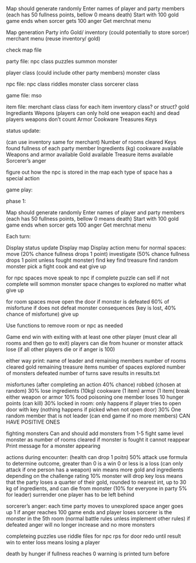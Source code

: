 Map should generate randomly 
Enter names of player and party members (each has 50 fullness points, bellow 0 means death)
Start with 100 gold 
game ends when sorcer gets 100 anger 
Get merchnat menu


Map generation
Party info
Gold/ inventory (could potentially to store sorcer)
merchant menu (reuse inventory/ gold) 


check map file

party file:
npc class
	puzzles
	summon monster 

player class (could include other party members)
monster class

npc file:
npc class
	riddles 
monster class
sorcerer class

game file: mso

item file:
	merchant class
	class for each item 
	inventory class? or struct? 
gold
Ingrediants 
Wepons (players can only hold one weapon each) and dead players weapons don’t count
Armor
Cookware
Treasures 
Keys

status update:

(can use inventory same for merchant)
Number of rooms cleared
Keys found
fullness of each party member
Ingredients (kg)
cookware available 
Weapons and armor available 
Gold available 
Treasure items available 
Sorcerer’s anger


figure out how the npc is stored in the map
each type of space has a special action 



game play:

phase 1:

Map should generate randomly 
Enter names of player and party members (each has 50 fullness points, bellow 0 means death)
Start with 100 gold 
game ends when sorcer gets 100 anger 
Get merchnat menu


Each turn:

Display status update 
Display map 
Display action menu
for normal spaces:
	move (20% chance fullness drops 1 point)
	investigate (50% chance fullness drops 1 point unless fought monster) 
		find key
		find treasure
		find random monster
	pick a fight 
	cook and eat
	give up
	
for npc spaces
	move
	speak to npc 
		if complete puzzle can sell 
		if not complete will sommon monster 
		space changes to explored no matter what
	give up
	
for room spaces
	move
	open the door
		if monster is defeated 60% of misfortune 
		if does not defeat monster consequences (key is lost, 40% chance of misfortune)
	give up
	

Use functions to remove room or npc as needed


Game end
win with exiting with at least one other player (must clear all rooms and then go to exit)
	players can die from huuner or monster attack
lose (if all other players die or if anger is 100)

either way print:
	name of leader and remaining members
	number of rooms cleared
	gold remaining
	treasure items
	number of spaces explored
	number of monsters defeated
	number of turns
save results in results.txt


misfortunes (after completing an action 40% chance)
robbed (chosen at random) 30%
	lose ingredients (10kg)
	cookware (1 item)
	armor (1 item(
break either weapon or armor 10%
food poisoning one member loses 10 hunger points (can kill) 30%
locked in room: only happens if player tries to open door with key (nothing happens if picked when not open door) 30% One random member that is not leader (can end game if no more members) 
CAN HAVE POSITIVE ONES

fighting monsters 
Can and should add monsters from 1-5
fight same level monster as number of rooms cleared
if monster is fought it cannot reappear 
Print message for a monster appearing 

actions during encounter: (health can drop 1 poitn) 50%
attack use formula to determine outcome, greater than 0 is a win 0 or less is a loss (can only attack if one person has a weapon)
	win means more gold and ingredients depending on the challenge rating 10% monster will drop key 
	loss means that the party loses a quarter of their gold, rounded to nearest int, up to 30 kg of ingredients, and can die from monster (10% for everyone in party 5% for leader) 
surrender 
	one player has to be left behind 

sorcerer’s anger:
each time party moves to unexplored space anger goes up 1 
if anger reaches 100 game ends and player loses
sorcerer is the monster in the 5th room (normal battle rules unless implement other rules)
if defeated anger will no longer increase and no more monsters

completeing puzzles 
use riddle files for npc
rps for door
redo until result 
win to enter
loss means losing a player 

death by hunger 
if fullness reaches 0 
warning is printed turn before 
